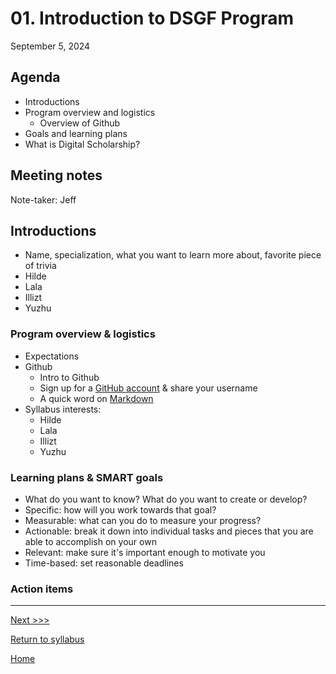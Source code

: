# 01. Introduction to DSGF Program

September 5, 2024

## Agenda
- Introductions
- Program overview and logistics
  - Overview of Github
- Goals and learning plans
- What is Digital Scholarship?

## Meeting notes

Note-taker: Jeff 

## Introductions 
- Name, specialization, what you want to learn more about, favorite piece of trivia
- Hilde
- Lala
- Illizt
- Yuzhu

### Program overview & logistics
- Expectations
- Github
  - Intro to Github
  - Sign up for a [GitHub account](https://github.com/) & share your username
  - A quick word on [Markdown](https://www.markdownguide.org/basic-syntax/)
- Syllabus interests:
  - Hilde
  - Lala
  - Illizt
  - Yuzhu

### Learning plans & SMART goals
- What do you want to know? What do you want to create or develop?
- Specific: how will you work towards that goal?
- Measurable: what can you do to measure your progress?
- Actionable: break it down into individual tasks and pieces that you are able to accomplish on your own
- Relevant: make sure it's important enough to motivate you
- Time-based: set reasonable deadlines

### Action items

---
[Next >>>](sessions/02-computational-thinking-command-line.md)

[Return to syllabus](../syllabus.md)

[Home](../README.md)
